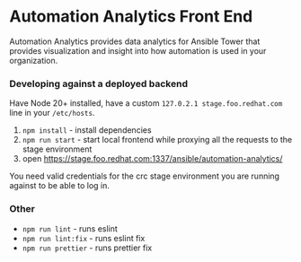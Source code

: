 # Automation Analytics Front End

Automation Analytics provides data analytics for Ansible Tower that provides visualization and insight into how automation is used in your organization.

### Developing against a deployed backend

Have Node 20+ installed, have a custom `127.0.2.1 stage.foo.redhat.com` line in your `/etc/hosts`.

1. `npm install` - install dependencies
2. `npm run start` - start local frontend while proxying all the requests to the stage environment
3. open https://stage.foo.redhat.com:1337/ansible/automation-analytics/

You need valid credentials for the crc stage environment you are running against to be able to log in.

### Other

- `npm run lint` - runs eslint
- `npm run lint:fix` - runs eslint fix
- `npm run prettier` - runs prettier fix
